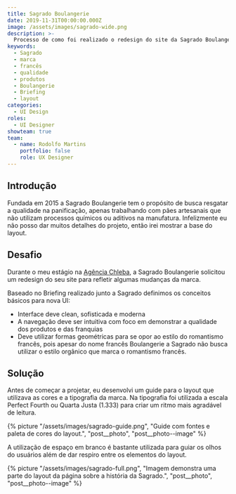 ```yaml
---
title: Sagrado Boulangerie
date: 2019-11-31T00:00:00.000Z
image: /assets/images/sagrado-wide.png
description: >-
  Processo de como foi realizado o redesign do site da Sagrado Boulangerie
keywords:
  - Sagrado
  - marca
  - francês
  - qualidade
  - produtos
  - Boulangerie
  - Briefing
  - layout
categories:
  - UI Design
roles:
  - UI Designer
showteam: true
team:
  - name: Rodolfo Martins
    portfolio: false
    role: UX Designer
---
```

## Introdução

Fundada em 2015 a Sagrado Boulangerie tem o propósito de busca resgatar a qualidade na panificação, apenas trabalhando com pães artesanais que não utilizam processos químicos ou aditivos na manufatura.
Infelizmente eu não posso dar muitos detalhes do projeto, então irei mostrar a base do layout.

## Desafio

Durante o meu estágio na [Agência Chleba](https://www.chleba.net/), a Sagrado Boulangerie solicitou um redesign do seu site para refletir algumas mudanças da marca.

Baseado no Briefing realizado junto a Sagrado definimos os conceitos básicos para nova UI:

- Interface deve clean, sofisticada e moderna
- A navegação deve ser intuitiva com foco em demonstrar a qualidade dos produtos e das franquias
- Deve utilizar formas geométricas para se opor ao estilo do romantismo francês, pois apesar do nome francês Boulangerie a Sagrado não busca utilizar o estilo orgânico que marca o romantismo francês.

## Solução

Antes de começar a projetar, eu desenvolvi um guide para o layout que utilizava as cores e a tipografia da marca.
Na tipografia foi utilizada a escala Perfect Fourth ou Quarta Justa (1.333) para criar um ritmo mais agradável de leitura.

{% picture "/assets/images/sagrado-guide.png", "Guide com fontes e paleta de cores do layout.", "post__photo", "post__photo--image" %}

A utilização de espaço em branco é bastante utilizada para guiar os olhos do usuários além de dar respiro entre os elementos do layout.

{% picture "/assets/images/sagrado-full.png", "Imagem demonstra uma parte do layout da página sobre a história da Sagrado.", "post__photo", "post__photo--image" %}
